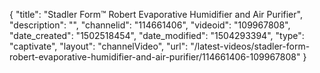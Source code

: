 {
    "title": "Stadler Form&trade; Robert Evaporative Humidifier and Air Purifier",
    "description": "",
    "channelid": "114661406",
    "videoid": "109967808",
    "date_created": "1502518454",
    "date_modified": "1504293394",
    "type": "captivate",
    "layout": "channelVideo",
    "url": "\/latest-videos\/stadler-form-robert-evaporative-humidifier-and-air-purifier\/114661406-109967808"
}